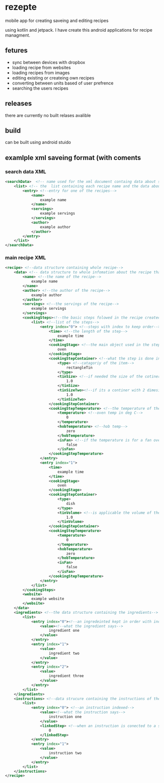# rezepte
mobile app for creating saveing and editing recipes

using kotlin and jetpack. I have create this android applications for recipe managment. 

## fetures
 - sync between devices with dropbox
 - loading recipe from websites
 - loading recipes from images
 - editing existing or createing own recipes
 - converting between units based of user prefrence
 - searching the users recipes

## releases
there are currently no built relases avalible
## build 
can be built using android stuido

## examlple xml saveing format (with coments

### search data XML
```xml
<searchData>  <!-- name used for the xml document containg data about search-->
	<list> <!-- the  list containing each recipe name and the data about them-->
		<entry> <!--entry for one of the recipes-->
			<name>
				example name
			</name>
			<servings>
				example servings
			</servings>
			<author>
				example author
			</author>
		</entry>		
	</list>
</searchData>
```
### main recipe XML
	
```xml
<recipe> <!--data structure containing whole recipe-->
	<data> <!-- data structure to whole infomation about the recipe that is not instructions or ingredients-->
		<name> <!--the name of the recipe-->
			example name
		</name>
		<author> <!--the author of the recipe-->
			example author
		</author>
		<servings> <!--the servings of the recipe-->
			example servings 
		</servings>
		<cookingSteps><!--the basic steps folowed in the recipe created by the user-->
			<list> <!--list of the steps-->
				<entry index="0"> <!--steps with index to keep order-->
					<time> <!--the length of the step-->
						example time
					</time>
					<cookingStage> <!--the main object used in the step-->
						oven
					</cookingStage>
					<cookingStepContainer> <!--what the step is done in e.g. bowl-->
						<type> <!--catagoriy of the item-->
							rectangleTin
						</type>
						<tinSize> <!--if needed the size of the cotiner in cm-->
							1.0
						</tinSize>
						<tinSizeTwo><!--if its a continer with 2 dimesions the second value of this also in cm-->
							1.0
						</tinSizeTwo>
					</cookingStepContainer>
					<cookingStepTemperature> <!--the temperature of the step if appicable-->
						<temperature> <!--oven temp in deg C-->
							0
						</temperature>
						<hobTemperature> <!--hob temp-->
							zero
						</hobTemperature>
						<isFan> <!--if the temperature is for a fan oven-->
							false
						</isFan>
					</cookingStepTemperature>
				</entry>
				<entry index="1">
					<time>
						example time
					</time>
					<cookingStage>
						oven
					</cookingStage>
					<cookingStepContainer>
						<type>
							dish
						</type>
						<tinVolume> <!--is applicable the volume of the continer in litres -->
							1.0
						</tinVolume>
					</cookingStepContainer>
					<cookingStepTemperature>
						<temperature>
							0
						</temperature>
						<hobTemperature>
							zero
						</hobTemperature>
						<isFan>
							false
						</isFan>
					</cookingStepTemperature>
				</entry>
			</list>
		</cookingSteps>
		<website>
			example website
		</website>
	</data>
	<ingredients> <!--the data structure containing the ingredients-->
		<list>
			<entry index="0"><!--an ingredeinted kept in order with index-->
				<value><!--what the ingredient says-->
					ingredient one
				</value>
			</entry>
			<entry index="1">
				<value>
					ingredient two
				</value>
			</entry>
			<entry index="2">
				<value>
					ingredient three
				</value>
			</entry>
		</list>
	</ingredients>
	<instructions> <!--data strucure containing the instructions of the recipe-->
		<list>
			<entry index="0"> <!--an instruction indexed-->
				<value><!--what the instruction says-->
					instruction one
				</value>
				<linkedStep> <!--when an instruction is conected to a step this saves the index of the step it is conted to -->
					0
				</linkedStep>
			</entry>
			<entry index="1">
				<value>
					instruction two
				</value>
			</entry>
		</list>
	</instructions>
</recipe>
```
